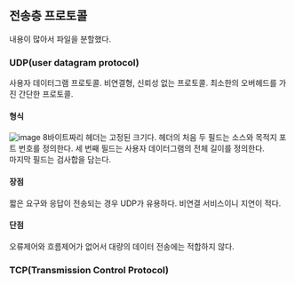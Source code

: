 ## 전송층 프로토콜

내용이 많아서 파일을 분할했다.

### UDP(user datagram protocol)
사용자 데이터그램 프로토콜. 비연결형, 신뢰성 없는 프로토콜. 최소한의 오버헤드를 가진 간단한 프로토콜.

#### 형식
![image](https://user-images.githubusercontent.com/38284141/51681809-159efe00-2029-11e9-8dff-1eba93dc5922.png)
8바이트짜리 헤더는 고정된 크기다. 헤더의 처음 두 필드는 소스와 목적지 포트 번호를 정의한다. 세 번째 필드는 사용자 데이터그램의 전체 길이를 정의한다.<br> 마지막 필드는 검사합을 담는다.

#### 장점
짧은 요구와 응답이 전송되는 경우 UDP가 유용하다. 비연결 서비스이니 지연이 적다.
#### 단점
오류제어와 흐름제어가 없어서 대량의 데이터 전송에는 적합하지 않다. 

### TCP(Transmission Control Protocol)

